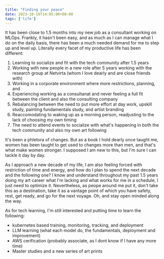 ```yaml
---
title: "Finding your peace"
date: 2023-10-16T14:05:00+08:00
tags: ['life']
---
```


It has been close to 1.5 months into my new job as a consultant working on MLOps. Frankly, it hasn't been easy, and as much as I can manage what I do on the daily basis, there has been a much needed demand for me to step up and level up. Literally every facet of my productive life has been different:

1. Learning to socialize and fit with the tech community after 1.5 years
2. Working with new people in a new role after 5 years working with the research group at Netvirta (whom I love dearly and are close friends with)
3. Working in a corporate environment where more restrictions, planning, and 
4. Experiencing working as a consultanat and never feeling a full fit between the client and also the consulting company
5. Rebalancing between the need to put more effort at day work, upskill study, painting fundamentals study, and artist branding
6. Reaccomodating to waking up as a morning person, readjusting to the lack of choosing my own timing
7. The need to attend events to socialize with what's happening in both the tech community and also my own art following

It's been a phletora of changes. But as a book I hold dearly once taught me, women has been taught to get used to changes more than men, and that's what make women stronger. I supposed I am new to this, but I'm sure I can tackle it day by day.

As I approach a new decade of my life, I am also feeling forced with restriction of time and energy, and how do I plan to spend the next decade and the following one? I know and understand throughout my past 1.5 years doing my art career what I'm lacking and what works for me in a schedule, I just need to optimize it. Nevertheless, as peope around me put it, don't take this as a destination, take it as a vantage point of which you have safety, rest, get ready, and go for the next voyage. Oh, and stay open minded along the way.

As for tech learning, I'm still interested and putting time to learn the following: 
- kubernetes based training, monitoring, tracking,  and deployment 
- LLM learning (what each model do, the fundamentals, deployment and improvement)
- AWS cerification (probably associate, as I dont know if I have any more time)
- Master studies and a new series of art prints